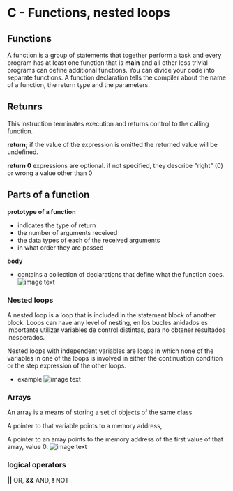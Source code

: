 # C - Functions, nested loops
## Functions
A function is a group of statements that together perform a task and every program has at least one function that is **main** and all other less trivial programs can define additional functions.
You can divide your code into separate functions.
A function declaration tells the compiler about the name of a function, the return type and the parameters.
## Retunrs
This instruction terminates execution and returns control to the calling function.

**return;**
if the value of the expression is omitted the returned value will be undefined.

**return 0** expressions are optional. 
 if not specified, they describe "right" (0) or wrong a value other than 0
## Parts of a function
**prototype of a function**
* indicates the type of return
* the number of arguments received
* the data types of each of the received arguments
* in what order they are passed

**body**
* contains a collection of declarations that define what the function does. 
![image text](https://dotnettutorials.net/wp-content/uploads/2020/10/word-image-22.png)
### Nested loops
A nested loop is a loop that is included in the statement block of another block. Loops can have any level of nesting, en los bucles anidados es importante utilizar variables de control distintas, para no obtener resultados inesperados.

Nested loops with independent variables are loops in which none of the variables in one of the loops is involved in either the continuation condition or the step expression of the other loops.
* example
![image text](https://eecs.oregonstate.edu/ecampus-video/CS161/template/chapter_5/chapter5_images/5_22.png)

### Arrays
An array is a means of storing a set of objects of the same class.

A pointer to that variable points to a memory address,

A pointer to an array points to the memory address of the first value of that array, value 0.
![image text](http://microchip.wdfiles.com/local--files/tls2101:pointers-strings/PointerToString.png)
### logical operators
**||** OR, **&&** AND, **!** NOT
